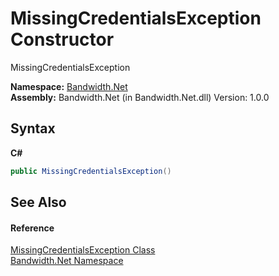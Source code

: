 # MissingCredentialsException Constructor 
 

MissingCredentialsException

**Namespace:**&nbsp;<a href="N_Bandwidth_Net">Bandwidth.Net</a><br />**Assembly:**&nbsp;Bandwidth.Net (in Bandwidth.Net.dll) Version: 1.0.0

## Syntax

**C#**<br />
``` C#
public MissingCredentialsException()
```


## See Also


#### Reference
<a href="T_Bandwidth_Net_MissingCredentialsException">MissingCredentialsException Class</a><br /><a href="N_Bandwidth_Net">Bandwidth.Net Namespace</a><br />